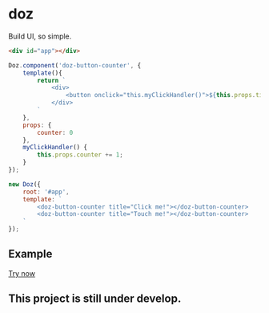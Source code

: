 # doz
Build UI, so simple.

```html
<div id="app"></div>
```

```javascript
Doz.component('doz-button-counter', {
    template(){
        return `
            <div>
                <button onclick="this.myClickHandler()">${this.props.title}</button> <span class="counter">${this.props.counter}</span>
            </div>
        `
    },
    props: {
        counter: 0
    },
    myClickHandler() {
        this.props.counter += 1;
    }
});

new Doz({
    root: '#app',
    template: `
        <doz-button-counter title="Click me!"></doz-button-counter>
        <doz-button-counter title="Touch me!"></doz-button-counter>
    `
});
```

## Example

<a href="https://fabioricali.github.io/doz/example/">Try now</a>

## This project is still under develop.
